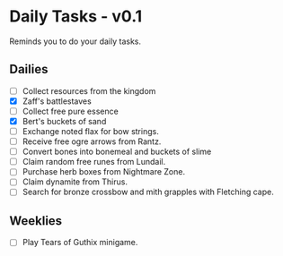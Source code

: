 # Daily Tasks - v0.1
Reminds you to do your daily tasks.

## Dailies
- [ ] Collect resources from the kingdom
- [x] Zaff's battlestaves
- [ ] Collect free pure essence
- [x] Bert's buckets of sand
- [ ] Exchange noted flax for bow strings.
- [ ] Receive free ogre arrows from Rantz.
- [ ] Convert bones into bonemeal and buckets of slime
- [ ] Claim random free runes from Lundail.
- [ ] Purchase herb boxes from Nightmare Zone.
- [ ] Claim dynamite from Thirus.
- [ ] Search for bronze crossbow and mith grapples with Fletching cape.

## Weeklies
- [ ] Play Tears of Guthix minigame.
